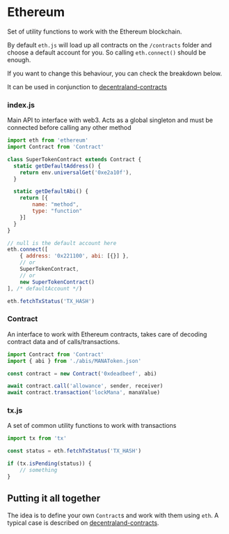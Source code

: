 
# Ethereum

Set of utility functions to work with the Ethereum blockchain.

By default `eth.js` will load up all contracts on the `/contracts` folder and choose a default account for you. So calling `eth.connect()` should be enough.

If you want to change this behaviour, you can check the breakdown below.

It can be used in conjunction to [decentraland-contracts](https://github.com/decentraland/contracts)

### index.js

Main API to interface with web3. Acts as a global singleton and must be connected before calling any other method

```javascript
import eth from 'ethereum'
import Contract from 'Contract'

class SuperTokenContract extends Contract {
  static getDefaultAddress() {
    return env.universalGet('0xe2a10f'),
  }

  static getDefaultAbi() {
    return [{
        name: "method",
        type: "function"
    }]
  }
}

// null is the default account here
eth.connect([
    { address: '0x221100', abi: [{}] },
    // or
    SuperTokenContract,
    // or
    new SuperTokenContract()
], /* defaultAccount */)

eth.fetchTxStatus('TX_HASH')
```

### Contract

An interface to work with Ethereum contracts, takes care of decoding contract data and of calls/transactions.

```javascript
import Contract from 'Contract'
import { abi } from './abis/MANAToken.json'

const contract = new Contract('0xdeadbeef', abi)

await contract.call('allowance', sender, receiver)
await contract.transaction('lockMana', manaValue)
```


### tx.js

A set of common utility functions to work with transactions

```javascript
import tx from 'tx'

const status = eth.fetchTxStatus('TX_HASH')

if (tx.isPending(status)) {
    // something
}
```

## Putting it all together

The idea is to define your own `Contract`s and work with them using `eth`. A typical case is described on [decentraland-contracts](https://github.com/decentraland/contracts).
